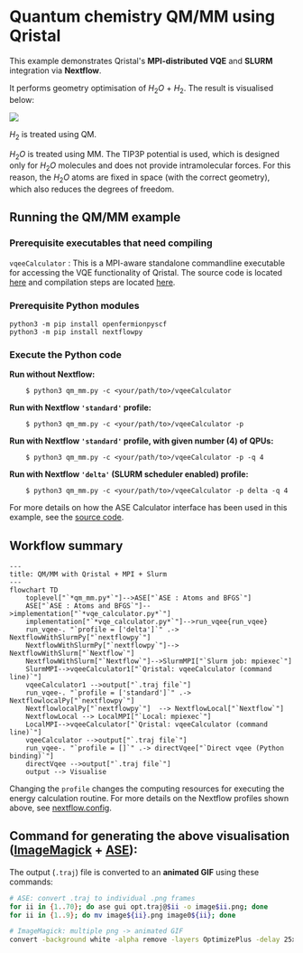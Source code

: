 # Quantum chemistry QM/MM using Qristal
This example demonstrates Qristal's **MPI-distributed VQE** and **SLURM** integration via **Nextflow**.

It performs geometry optimisation of $H_2O$ + $H_2$.  The result is visualised below:

![](qmmm-vqee.gif)

$H_2$ is treated using QM.

$H_2O$ is treated using MM.  The TIP3P potential is used, which is designed only for $H_2O$ molecules and does not provide intramolecular forces. For this reason, the $H_2O$ atoms are fixed in space (with the correct geometry), which also reduces the degrees of freedom.


## Running the QM/MM example

### Prerequisite executables that need compiling
`vqeeCalculator` : This is a MPI-aware standalone commandline executable for accessing the VQE functionality of Qristal.  The source code is located [here](https://github.com/qbrilliance/qristal-core/tree/main/examples/cpp/vqeeCalculator) and compilation steps are located [here](https://github.com/qbrilliance/qristal-core/tree/main/examples/cpp/vqeeCalculator#compiling).


### Prerequisite Python modules
```
python3 -m pip install openfermionpyscf
python3 -m pip install nextflowpy
```
### Execute the Python code
**Run without Nextflow:**

        $ python3 qm_mm.py -c <your/path/to>/vqeeCalculator

**Run with Nextflow `'standard'` profile:**

        $ python3 qm_mm.py -c <your/path/to>/vqeeCalculator -p

**Run with Nextflow `'standard'` profile, with given number (4) of QPUs:**

        $ python3 qm_mm.py -c <your/path/to>/vqeeCalculator -p -q 4

**Run with Nextflow `'delta'` (SLURM scheduler enabled) profile:**

        $ python3 qm_mm.py -c <your/path/to>/vqeeCalculator -p delta -q 4

For more details on how the ASE Calculator interface has been used in this example, see the [source code](./qm_mm.py).

## Workflow summary

```mermaid
---
title: QM/MM with Qristal + MPI + Slurm
---
flowchart TD
    toplevel["`*qm_mm.py*`"]-->ASE["`ASE : Atoms and BFGS`"]
    ASE["`ASE : Atoms and BFGS`"]-->implementation["`*vqe_calculator.py*`"]
    implementation["`*vqe_calculator.py*`"]-->run_vqee{run_vqee}
    run_vqee-. "`profile = ['delta']`" .-> NextflowWithSlurmPy["`nextflowpy`"]
    NextflowWithSlurmPy["`nextflowpy`"]--> NextflowWithSlurm["`Nextflow`"]
    NextflowWithSlurm["`Nextflow`"]-->SlurmMPI["`Slurm job: mpiexec`"]
    SlurmMPI-->vqeeCalculator1["`Qristal: vqeeCalculator (command line)`"]
    vqeeCalculator1 -->output["`.traj file`"]
    run_vqee-. "`profile = ['standard']`" .-> NextflowlocalPy["`nextflowpy`"]  
    NextflowlocalPy["`nextflowpy`"]  --> NextflowLocal["`Nextflow`"]
    NextflowLocal --> LocalMPI["`Local: mpiexec`"]
    LocalMPI-->vqeeCalculator["`Qristal: vqeeCalculator (command line)`"]
    vqeeCalculator -->output["`.traj file`"]
    run_vqee-. "`profile = []`" .-> directVqee["`Direct vqee (Python binding)`"]
    directVqee -->output["`.traj file`"]
    output --> Visualise
```
Changing the `profile` changes the computing resources for executing the energy calculation routine.  For more details on the Nextflow profiles shown above, see [nextflow.config](./nextflow.config).

## Command for generating the above visualisation ([ImageMagick](https://imagemagick.org/) + [ASE](https://wiki.fysik.dtu.dk/ase/faq.html#how-do-i-export-images-from-a-trajectory-to-png-or-pov-files)):
    
The output (`.traj`) file is converted to an **animated GIF** using these commands:
    
 ```bash
# ASE: convert .traj to individual .png frames
for ii in {1..70}; do ase gui opt.traj@$ii -o image$ii.png; done
for ii in {1..9}; do mv image${ii}.png image0${ii}; done

# ImageMagick: multiple png -> animated GIF
convert -background white -alpha remove -layers OptimizePlus -delay 25x100 image*.png -loop 0 qmmm-vqee.gif
```
